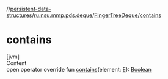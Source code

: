 //[persistent-data-structures](../../index.md)/[ru.nsu.mmp.pds.deque](../index.md)/[FingerTreeDeque](index.md)/[contains](contains.md)



# contains  
[jvm]  
Content  
open operator override fun [contains](contains.md)(element: [E](index.md)): [Boolean](https://kotlinlang.org/api/latest/jvm/stdlib/kotlin/-boolean/index.html)  



